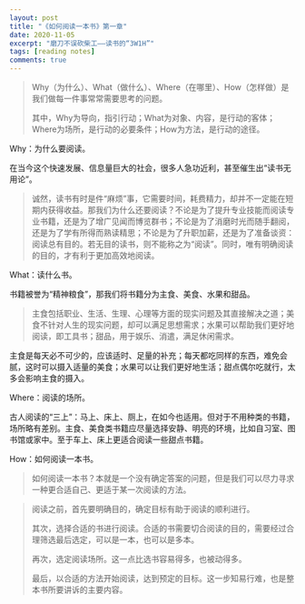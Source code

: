 ```yaml
---
layout: post
title: "《如何阅读一本书》第一章"
date: 2020-11-05
excerpt: "磨刀不误砍柴工——读书的“3W1H”"
tags: [reading notes]
comments: true
---
```


> Why（为什么）、What（做什么）、Where（在哪里）、How（怎样做）是我们做每一件事常常需要思考的问题。
>
> 其中，Why为导向，指引行动；What为对象、内容，是行动的客体；Where为场所，是行动的必要条件；How为方法，是行动的途径。

Why：为什么要阅读。

在当今这个快速发展、信息量巨大的社会，很多人急功近利，甚至催生出“读书无用论”。

> 诚然，读书有时是件“麻烦”事，它需要时间，耗费精力，却并不一定能在短期内获得收益。那我们为什么还要阅读？不论是为了提升专业技能而阅读专业书籍，还是为了增广见闻而博览群书；不论是为了消磨时光而随手翻阅，还是为了学有所得而熟读精思；不论是为了升职加薪，还是为了准备谈资：阅读总有目的。若无目的读书，则不能称之为“阅读”。同时，唯有明确阅读的目的，才有利于更加高效地阅读。

What：读什么书。

书籍被誉为“精神粮食”，那我们将书籍分为主食、美食、水果和甜品。

> 主食包括职业、生活、生理、心理等方面的现实问题及其直接解决之道；美食不针对人生的现实问题，却可以满足思想需求；水果可以帮助我们更好地阅读，即工具书；甜品，用于娱乐、消遣，满足休闲需求。

主食是每天必不可少的，应该适时、足量的补充；每天都吃同样的东西，难免会腻，这时可以摄入适量的美食；水果可以让我们更好地生活；甜点偶尔吃就行，太多会影响主食的摄入。

Where：阅读的场所。

古人阅读的“三上”：马上、床上、厕上，在如今也适用。但对于不用种类的书籍，场所略有差别。主食、美食类书籍应尽量选择安静、明亮的环境，比如自习室、图书馆或家中。至于车上、床上更适合阅读一些甜点书籍。

How：如何阅读一本书。

> 如何阅读一本书？本就是一个没有确定答案的问题，但是我们可以尽力寻求一种更合适自己、更适于某一次阅读的方法。

> 阅读之前，首先要明确目的，确定目标有助于阅读的顺利进行。
>
> 其次，选择合适的书进行阅读。合适的书需要切合阅读的目的，需要经过合理筛选最后选定，可以是一本，也可以是多本。
>
> 再次，选定阅读场所。这一点比选书容易得多，也被动得多。
>
> 最后，以合适的方法开始阅读，达到预定的目标。这一步知易行难，也是整本书所要讲诉的主要内容。